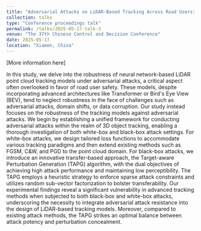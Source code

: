 ```yaml
---
title: "Adversarial Attacks on LiDAR-Based Tracking Across Road Users: Evaluation and Novel Target-Aware Black-Box Method."
collection: talks
type: "Conference proceedings talk"
permalink: /talks/2025-05-17-talk-3
venue: "The 37th Chinese Control and Decision Conference"
date: 2025-05-17
location: "Xiamen, China"
---
```


[More information here]

In this study, we delve into the robustness of neural network-based LiDAR point cloud tracking models under adversarial attacks, a critical aspect often overlooked in favor of road user safety. These models, despite incorporating advanced architectures like Transformer or Bird's Eye View (BEV), tend to neglect robustness in the face of challenges such as adversarial attacks, domain shifts, or data corruption. Our study instead focuses on the robustness of the tracking models against adversarial attacks. We begin by establishing a unified framework for conducting adversarial attacks within the realm of 3D object tracking, enabling a thorough investigation of both white-box and black-box attack settings. 
For white-box attacks, we design tailored loss functions to accommodate various tracking paradigms and then extend existing methods such as FGSM, C\&W, and PGD to the point cloud domain. 
For black-box attacks, we introduce an innovative transfer-based approach, the Target-aware Perturbation Generation (TAPG) algorithm, with the dual objectives of achieving high attack performance and maintaining low perceptibility. The TAPG employs a heuristic strategy to enforce sparse attack constraints and utilizes random sub-vector factorization to bolster transferability. Our experimental findings reveal a significant vulnerability in advanced tracking methods when subjected to both black-box and white-box attacks, underscoring the necessity to integrate adversarial attack resistance into the design of LiDAR-based tracking models. Moreover, compared to existing attack methods, the TAPG strikes an optimal balance between attack potency and perturbation concealment.
